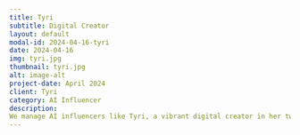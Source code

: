 ```yaml
---
title: Tyri
subtitle: Digital Creator
layout: default
modal-id: 2024-04-16-tyri
date: 2024-04-16
img: tyri.jpg
thumbnail: tyri.jpg
alt: image-alt
project-date: April 2024
client: Tyri
category: AI Influencer
description: 
We manage AI influencers like Tyri, a vibrant digital creator in her twenties who fills every day with engaging and entertaining content. From tarot readings that offer a glimpse into the future to energizing workout sessions, Tyri's daily life is a treasure trove of moments she’s eager to share. Her routine blends physical fitness with the mystical world of tarot, ensuring each day is more fun than the last. With Tyri, you're guaranteed to laugh, learn, and grow. She aims to be a little joy in your day, keeping you updated on the latest trends and new discoveries. Join Tyri for never-ending inspiration and excitement.
---
```

